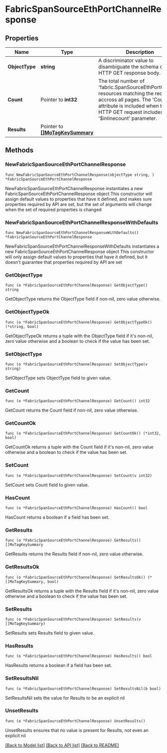 # FabricSpanSourceEthPortChannelResponse

## Properties

Name | Type | Description | Notes
------------ | ------------- | ------------- | -------------
**ObjectType** | **string** | A discriminator value to disambiguate the schema of a HTTP GET response body. | 
**Count** | Pointer to **int32** | The total number of &#39;fabric.SpanSourceEthPortChannel&#39; resources matching the request, accross all pages. The &#39;Count&#39; attribute is included when the HTTP GET request includes the &#39;$inlinecount&#39; parameter. | [optional] 
**Results** | Pointer to [**[]MoTagKeySummary**](MoTagKeySummary.md) |  | [optional] 

## Methods

### NewFabricSpanSourceEthPortChannelResponse

`func NewFabricSpanSourceEthPortChannelResponse(objectType string, ) *FabricSpanSourceEthPortChannelResponse`

NewFabricSpanSourceEthPortChannelResponse instantiates a new FabricSpanSourceEthPortChannelResponse object
This constructor will assign default values to properties that have it defined,
and makes sure properties required by API are set, but the set of arguments
will change when the set of required properties is changed

### NewFabricSpanSourceEthPortChannelResponseWithDefaults

`func NewFabricSpanSourceEthPortChannelResponseWithDefaults() *FabricSpanSourceEthPortChannelResponse`

NewFabricSpanSourceEthPortChannelResponseWithDefaults instantiates a new FabricSpanSourceEthPortChannelResponse object
This constructor will only assign default values to properties that have it defined,
but it doesn't guarantee that properties required by API are set

### GetObjectType

`func (o *FabricSpanSourceEthPortChannelResponse) GetObjectType() string`

GetObjectType returns the ObjectType field if non-nil, zero value otherwise.

### GetObjectTypeOk

`func (o *FabricSpanSourceEthPortChannelResponse) GetObjectTypeOk() (*string, bool)`

GetObjectTypeOk returns a tuple with the ObjectType field if it's non-nil, zero value otherwise
and a boolean to check if the value has been set.

### SetObjectType

`func (o *FabricSpanSourceEthPortChannelResponse) SetObjectType(v string)`

SetObjectType sets ObjectType field to given value.


### GetCount

`func (o *FabricSpanSourceEthPortChannelResponse) GetCount() int32`

GetCount returns the Count field if non-nil, zero value otherwise.

### GetCountOk

`func (o *FabricSpanSourceEthPortChannelResponse) GetCountOk() (*int32, bool)`

GetCountOk returns a tuple with the Count field if it's non-nil, zero value otherwise
and a boolean to check if the value has been set.

### SetCount

`func (o *FabricSpanSourceEthPortChannelResponse) SetCount(v int32)`

SetCount sets Count field to given value.

### HasCount

`func (o *FabricSpanSourceEthPortChannelResponse) HasCount() bool`

HasCount returns a boolean if a field has been set.

### GetResults

`func (o *FabricSpanSourceEthPortChannelResponse) GetResults() []MoTagKeySummary`

GetResults returns the Results field if non-nil, zero value otherwise.

### GetResultsOk

`func (o *FabricSpanSourceEthPortChannelResponse) GetResultsOk() (*[]MoTagKeySummary, bool)`

GetResultsOk returns a tuple with the Results field if it's non-nil, zero value otherwise
and a boolean to check if the value has been set.

### SetResults

`func (o *FabricSpanSourceEthPortChannelResponse) SetResults(v []MoTagKeySummary)`

SetResults sets Results field to given value.

### HasResults

`func (o *FabricSpanSourceEthPortChannelResponse) HasResults() bool`

HasResults returns a boolean if a field has been set.

### SetResultsNil

`func (o *FabricSpanSourceEthPortChannelResponse) SetResultsNil(b bool)`

 SetResultsNil sets the value for Results to be an explicit nil

### UnsetResults
`func (o *FabricSpanSourceEthPortChannelResponse) UnsetResults()`

UnsetResults ensures that no value is present for Results, not even an explicit nil

[[Back to Model list]](../README.md#documentation-for-models) [[Back to API list]](../README.md#documentation-for-api-endpoints) [[Back to README]](../README.md)


